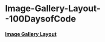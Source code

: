 # Image-Gallery-Layout--100DaysofCode

### [Image Gallery Layout](https://lanre-waju.github.io/Image-Gallery-Layout--100DaysofCode/)
